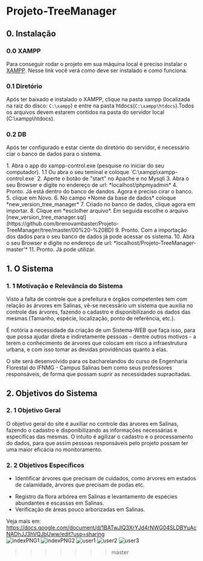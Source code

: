 
#  Projeto-TreeManager

## 0. Instalação
  ### 0.0 XAMPP 
   Para conseguir rodar o projeto em sua máquina local é preciso instalar o [XAMPP](https://www.apachefriends.org/pt_br/index.html). Nesse link você verá como deve ser instalado e como funciona.
  ### 0.1 Diretório
   Após ter baixado e instalado o XAMPP, clique na pasta xampp (localizada na raiz do disco: `C:\xampp`) e entre na pasta htdocs(`C:\xampp\htdocs`).Todos os arquivos devem estarem contidos na pasta do servidor local (C:\xampp\htdocs).
  ### 0.2 DB
  <p> Após ter configurado e estar ciente do diretório do servidor, é necessário ciar o banco de dados para o sistema.</p>   
  1. Abra o app do xampp-control.exe (pesquise no iniciar do seu computador).
  1.1 Ou abra o seu teminal  e coloque `C:\xampp\xampp-control.exe`
  2. Aperte o botão de "start" no Apache e no Mysqli
  3. Abra o seu Browser e digite no endereço de url: *localhost/phpmyadmin*
  4. Pronto. Já está dentro do banco de dandos. Agora é preciso cirar o banco.
  5. clique em Novo.
  6. No campo *Nome da base de dados* coloque *new_version_tree_manager*
  7. Criado no banco de dados, clique agora em importar. 
  8. Clique em *esclolher arquivo*. Em seguida escolhe o arquivo [new_version_tree_manager.sql](https://github.com/brenovambaster/Projeto-TreeManager/tree/master/00%20-%20BD)
  9. Pronto. Com a importação dos dados para o seu banco de dados já pode acessar os sistema. 
  10. Abra o seu Browser e digite no endereço de url: *localhost/Projeto-TreeManager-master'*
  11. Pronto. Já pode utilizar. 





##   1. O Sistema  
  ### 1. 1 Motivação e Relevância do Sistema     
   <p> Visto a  falta de controle que a prefeitura e órgãos competentes tem com relação às árvores em Salinas, vê-se necessário um sistema que auxilia no controle das árvores, fazendo o cadastro e disponibilizando os dados das  mesmas.(Tamanho, espécie, localização, ponto de referência, etc.).</p>
   <p> É notória a necessidade da criação de um Sistema-WEB que faça isso, para que possa ajudar direta e indiretamente pessoas -  dentre outros motivos -  a terem o conhecimento de árvores que colocam em risco a infraestrutura urbana, e com isso tomar as devidas providências quanto  a elas.<p>
   <p> O site será desenvolvido para os bacharelandos do curso de Engenharia Florestal do IFNMG - Campus Salinas bem como seus professores responsáveis, de forma que possam suprir as necessidades supracitadas.
</p>

## 2. Objetivos do Sistema 
  ### 2. 1 Objetivo Geral
   <p> O objetivo geral do site é auxiliar no controle das árvores em Salinas, fazendo o cadastro e disponibilizando as informações necessárias e específicas das mesmas. O intuito é agilizar o cadastro e o processamento do dados, para que assim pessoas responsáveis pelo projeto possam ter uma maior eficácia no monitoramento. 
   </p>
            
 ### 2. 2 Objetivos Específicos   
  * Identificar árvores que precisam de cuidados, como árvores em estados de calamidade, árvores que precisam de podas etc.  </p>
  * Registro da flora arbórea em Salinas e levantamento de espécies abundantes e escassas em Salinas.
  * Verificação de áreas pouco arborizadas em Salinas.
      
     
 Veja mais em: https://docs.google.com/document/d/1BATwJlQ3XrYJd4rNWG04SLDBYuAcNADhJJ3hVQJbUww/edit?usp=sharing     
![indexPNG1](https://user-images.githubusercontent.com/42620040/65294599-2ca0dc00-db35-11e9-960c-4263f077ea60.png)
![indexPNG2](https://user-images.githubusercontent.com/42620040/65294667-47735080-db35-11e9-80a3-e570b3c12f3c.png)
![user1](https://user-images.githubusercontent.com/42620040/65294963-40007700-db36-11e9-9a33-3874a98b0050.png)
![user2](https://user-images.githubusercontent.com/42620040/65295013-69b99e00-db36-11e9-9dd2-90f7406b1250.png)
![user3](https://user-images.githubusercontent.com/42620040/65295019-6d4d2500-db36-11e9-8b02-28546d39b4da.png)
>>>>>>> master
